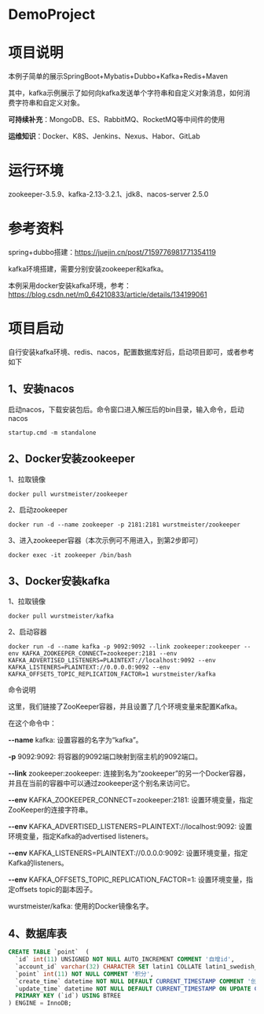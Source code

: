 # DemoProject

# **项目说明**

本例子简单的展示SpringBoot+Mybatis+Dubbo+Kafka+Redis+Maven

其中，kafka示例展示了如何向kafka发送单个字符串和自定义对象消息，如何消费字符串和自定义对象。

**可持续补充**：MongoDB、ES、RabbitMQ、RocketMQ等中间件的使用

**运维知识**：Docker、K8S、Jenkins、Nexus、Habor、GitLab

# **运行环境**

zookeeper-3.5.9、kafka-2.13-3.2.1、jdk8、nacos-server 2.5.0

# **参考资料**

spring+dubbo搭建：https://juejin.cn/post/7159776981771354119

kafka环境搭建，需要分别安装zookeeper和kafka。

本例采用docker安装kafka环境，参考：https://blog.csdn.net/m0_64210833/article/details/134199061



# **项目启动**

自行安装kafka环境、redis、nacos，配置数据库好后，启动项目即可，或者参考如下

## 1、安装nacos

启动nacos，下载安装包后。命令窗口进入解压后的bin目录，输入命令，启动nacos

```
startup.cmd -m standalone
```

## **2、Docker安装zookeeper**

1、拉取镜像

```
docker pull wurstmeister/zookeeper
```

2、启动zookeeper

```
docker run -d --name zookeeper -p 2181:2181 wurstmeister/zookeeper
```

3、进入zookeeper容器（本次示例可不用进入，到第2步即可）

```
docker exec -it zookeeper /bin/bash
```

## 3、**Docker安装kafka**

1、拉取镜像

```
docker pull wurstmeister/kafka
```

2、启动容器

```
docker run -d --name kafka -p 9092:9092 --link zookeeper:zookeeper --env KAFKA_ZOOKEEPER_CONNECT=zookeeper:2181 --env KAFKA_ADVERTISED_LISTENERS=PLAINTEXT://localhost:9092 --env KAFKA_LISTENERS=PLAINTEXT://0.0.0.0:9092 --env KAFKA_OFFSETS_TOPIC_REPLICATION_FACTOR=1 wurstmeister/kafka
```

命令说明

这里，我们链接了ZooKeeper容器，并且设置了几个环境变量来配置Kafka。

在这个命令中：

**--name** kafka: 设置容器的名字为“kafka”。

**-p** 9092:9092: 将容器的9092端口映射到宿主机的9092端口。

**--link** zookeeper:zookeeper: 连接到名为“zookeeper”的另一个Docker容器，并且在当前的容器中可以通过zookeeper这个别名来访问它。

**--env** KAFKA_ZOOKEEPER_CONNECT=zookeeper:2181: 设置环境变量，指定ZooKeeper的连接字符串。

**--env** KAFKA_ADVERTISED_LISTENERS=PLAINTEXT://localhost:9092: 设置环境变量，指定Kafka的advertised listeners。

**--env** KAFKA_LISTENERS=PLAINTEXT://0.0.0.0:9092: 设置环境变量，指定Kafka的listeners。

**--env** KAFKA_OFFSETS_TOPIC_REPLICATION_FACTOR=1: 设置环境变量，指定offsets topic的副本因子。

wurstmeister/kafka: 使用的Docker镜像名字。

## 4、数据库表

```sql
CREATE TABLE `point`  (
  `id` int(11) UNSIGNED NOT NULL AUTO_INCREMENT COMMENT '自增id',
  `account_id` varchar(32) CHARACTER SET latin1 COLLATE latin1_swedish_ci NOT NULL COMMENT '用户id',
  `point` int(11) NOT NULL COMMENT '积分',
  `create_time` datetime NOT NULL DEFAULT CURRENT_TIMESTAMP COMMENT '创建时间',
  `update_time` datetime NOT NULL DEFAULT CURRENT_TIMESTAMP ON UPDATE CURRENT_TIMESTAMP COMMENT '更新时间',
  PRIMARY KEY (`id`) USING BTREE
) ENGINE = InnoDB;
```

